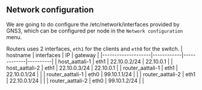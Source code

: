 ## Network configuration
We are going to do configure the /etc/network/interfaces provided by GNS3, which can be configured per node in the `Network configuration` menu.

Routers uses 2 interfaces, `eth1` for the clients and `eth0` for the switch.
|      hostname      | interfaces |     IP      | gateway  |
|--------------------|------------|-------------|----------|
|  host_aattali-1  |    eth1    | 22.10.0.2/24 | 22.10.0.1 |
|  host_aattali-2  |    eth1    | 22.10.0.3/24 | 22.10.0.1 |
| router_aattali-1 |    eth1    | 22.10.0.1/24 |          |
| router_aattali-1 |    eth0    | 99.10.1.1/24 |          |
| router_aattali-2 |    eth1    | 22.10.0.1/24 |          |
| router_aattali-2 |    eth0    | 99.10.1.2/24 |          |